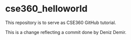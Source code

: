 # cse360_helloworld
This repository is to serve as CSE360 GitHub tutorial.

This is a change reflecting a commit done by Deniz Demir.
